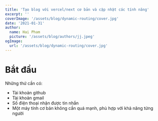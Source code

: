 ```yaml
---
title: 'Tạo blog với vercel/next cơ bản và cập nhật các tính năng'
excerpt: ''
coverImage: '/assets/blog/dynamic-routing/cover.jpg'
date: '2021-01-31'
author:
  name: Hai Pham
  picture: '/assets/blog/authors/jj.jpeg'
ogImage:
  url: '/assets/blog/dynamic-routing/cover.jpg'
---
```


# Bắt đầu
Những thứ cần có:
- Tài khoản github
- Tài khoản gmail
- Số điện thoại nhận được tin nhắn
- Một máy tính cơ bản không cần quá mạnh, phù hợp với khả năng từng người
